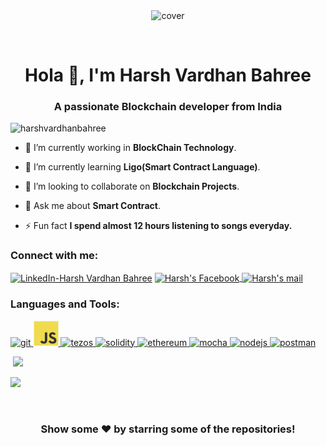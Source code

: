 <div align="center">
<img width="100%" height = "250px" src="https://cdn.pixabay.com/photo/2018/01/14/23/12/nature-3082832_1280.jpg" alt="cover" />
</div>
<p>&nbsp;</p>
  
<h1 align="center">Hola 👋, I'm Harsh Vardhan Bahree</h1>
<h3 align="center">A passionate Blockchain developer from India</h3>
<a>
<p align="left"> <img src="https://komarev.com/ghpvc/?username=harshvardhanbahree&label=Profile%20views&color=0e75b6&style=flat" alt="harshvardhanbahree" /> </p>
</a>

- 🌱 I’m currently working in **BlockChain Technology**.

- 🌱 I’m currently learning **Ligo(Smart Contract Language)**.

- 👯 I’m looking to collaborate on **Blockchain Projects**.

- 💬 Ask me about **Smart Contract**.

- ⚡ Fun fact **I spend almost 12 hours listening to songs everyday.**

<h3 align="left">Connect with me:</h3>
<p align="left">
<a href="https://linkedin.com/in/harshvardhan129a8192" target="blank"><img align="center" src="https://cdn2.iconfinder.com/data/icons/aquaticus/60%20X%2060/linkedin.png" alt="LinkedIn-Harsh Vardhan Bahree" height="40" width="40" /></a>
  <a href="https://www.facebook.com/hbahree/" rel="nofollow">
  <img align="center" alt="Harsh's Facebook" src="https://www.vectorico.com/wp-content/uploads/2018/02/Facebook-Logo-300x300.png" height="40" width="40"/>
</a>
<a href="mailto:harshvardhanbahree@gmail.com">
 <img align="center" src="https://1000logos.net/wp-content/uploads/2021/05/Gmail-logo-500x281.png" alt="Harsh's mail" height="40" width="50" />
</a>  
</p>

<h3 align="left">Languages and Tools:</h3>
<p align="left" background-color=" white"> <a href="https://git-scm.com/" target="_blank"> <img src="https://www.vectorlogo.zone/logos/git-scm/git-scm-icon.svg" alt="git" width="40" height="40"/> </a> <a href="https://developer.mozilla.org/en-US/docs/Web/JavaScript" target="_blank"> <img src="https://raw.githubusercontent.com/devicons/devicon/master/icons/javascript/javascript-original.svg" alt="javascript" width="40" height="40"/> </a> <a href="https://tezos.com/" target="_blank"> <img src="https://tezos.com/img/tezos-logo.svg" alt="tezos" width="60" height="40"/> </a><a href="https://soliditylang.org/" target="_blank"> <img src="https://ludu-assets.s3.amazonaws.com/lesson-icons/26/OS6xpcvmIL6y0G3ZQW99" alt="solidity" width="40" height="40"/> </a></a> <a href="https://ethereum.org/en/" target="_blank"> <img src="https://ethereum.org/static/a110735dade3f354a46fc2446cd52476/1d713/eth-home-icon.png" alt="ethereum" width="40" height="40"/> </a><a href="https://mochajs.org" target="_blank"> <img src="https://www.vectorlogo.zone/logos/mochajs/mochajs-icon.svg" alt="mocha" width="40" height="40"/> </a> <a href="https://nodejs.org" target="_blank"> <img src="https://nodejs.org/static/images/logo.svg" alt="nodejs" width="60" height="40"/> </a> <a href="https://postman.com" target="_blank"> <img src="https://www.vectorlogo.zone/logos/getpostman/getpostman-icon.svg" alt="postman" width="40" height="40"/> </a> </p>



<p>&nbsp;<img src= "https://github-readme-stats.vercel.app/api?username=harshvardhanbahree&show_icons=true&theme=chartreuse-dark&layout=compact" />

<img src = "https://github-readme-stats.vercel.app/api/top-langs/?username=harshvardhanbahree&show_icons=true&theme=chartreuse-dark&layout=compact" /></p>

<p>&nbsp;</p>
<div align="center">
<h3>Show some <g-emoji class="g-emoji" alias="heart" fallback-src="https://github.githubassets.com/images/icons/emoji/unicode/2764.png">❤️</g-emoji> by starring some of the repositories!</h3>
</div>
